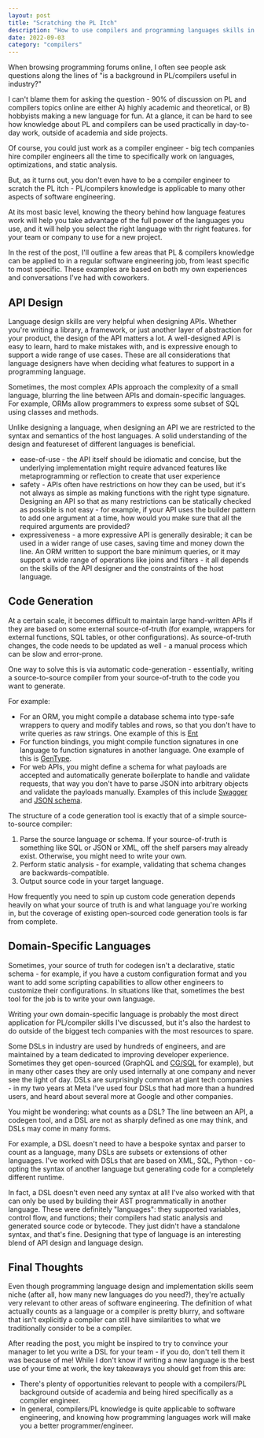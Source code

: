 ```yaml
---
layout: post
title: "Scratching the PL Itch"
description: "How to use compilers and programming languages skills in industry without being a compiler engineer"
date: 2022-09-03
category: "compilers"
---
```


When browsing programming forums online, I often see people ask questions along the lines of "is a background in PL/compilers useful in industry?"

I can't blame them for asking the question - 90% of discussion on PL and compilers topics online are either A) highly academic and theoretical, or B) hobbyists making a new language for fun. At a glance, it can be hard to see how knowledge about PL and compilers can be used practically in day-to-day work, outside of academia and side projects.

Of course, you could just work as a compiler engineer - big tech companies hire compiler engineers all the time to specifically work on languages, optimizations, and static analysis. 

But, as it turns out, you don't even have to be a compiler engineer to scratch the PL itch - PL/compilers knowledge is applicable to many other aspects of software engineering. 

At its most basic level, knowing the theory behind how language features work will help you take advantage of the full power of the languages you use, and it will help you select the right language with thr right features. for your team or company to use for a new project.

In the rest of the post, I'll outline a few areas that PL & compilers knowledge can be applied to in a regular software engineering job, from least specific to most specific. These examples are based on both my own experiences and conversations I've had with coworkers.

## API Design

Language design skills are very helpful when designing APIs. Whether you're writing a library, a framework, or just another layer of abstraction for your product, the design of the API matters a lot. A well-designed API is easy to learn, hard to make mistakes with, and is expressive enough to support a wide range of use cases. These are all considerations that language designers have when deciding what features to support in a programming language.

Sometimes, the most complex APIs approach the complexity of a small language, blurring the line between APIs and domain-specific languages. For example, ORMs allow programmers to express some subset of SQL using classes and methods. 

Unlike designing a language, when designing an API we are restricted to the syntax and semantics of the host languages. A solid understanding of the design and featureset of different languages is beneficial.
- ease-of-use - the API itself should be idiomatic and concise, but the underlying implementation might require advanced features like metaprogramming or reflection to create that user experience
- safety - APIs often have restrictions on how they can be used, but it's not always as simple as making functions with the right type signature. Designing an API so that as many restrictions can be statically checked as possible is not easy - for example, if your API uses the builder pattern to add one argument at a time, how would you make sure that all the required arguments are provided?
- expressiveness - a more expressive API is generally desirable; it can be used in a wider range of use cases, saving time and money down the line. An ORM written to support the bare minimum queries, or it may support a wide range of operations like joins and filters - it all depends on the skills of the API designer and the constraints of the host language.

## Code Generation

At a certain scale, it becomes difficult to maintain large hand-written APIs if they are based on some external source-of-truth (for example, wrappers for external functions, SQL tables, or other configurations). As source-of-truth changes, the code needs to be updated as well - a manual process which can be slow and error-prone. 

One way to solve this is via automatic code-generation - essentially, writing a source-to-source compiler from your source-of-truth to the code you want to generate.

For example:
- For an ORM, you might compile a database schema into type-safe wrappers to query and modify tables and rows, so that you don't have to write queries as raw strings. One example of this is [Ent](https://github.com/ent/ent)
- For function bindings, you might compile function signatures in one language to function signatures in another language. One example of this is [GenType](https://rescript-lang.org/docs/gentype/latest/introduction).
- For web APIs, you might define a schema for what payloads are accepted and automatically generate boilerplate to handle and validate requests, that way you don't have to parse JSON into arbitrary objects and validate the payloads manually. Examples of this include [Swagger](https://swagger.io/) and [JSON schema](https://json-schema.org/).

The structure of a code generation tool is exactly that of a simple source-to-source compiler:
1. Parse the source language or schema. If your source-of-truth is something like SQL or JSON or XML, off the shelf parsers may already exist. Otherwise, you might need to write your own.
2. Perform static analysis - for example, validating that schema changes are backwards-compatible.
3. Output source code in your target language.

How frequently you need to spin up custom code generation depends heavily on what your source of truth is and what language you're working in, but the coverage of existing open-sourced code generation tools is far from complete.

## Domain-Specific Languages

Sometimes, your source of truth for codegen isn't a declarative, static schema - for example, if you have a custom configuration format and you want to add some scripting capabilities to allow other engineers to customize their configurations. In situations like that, sometimes the best tool for the job is to write your own language.

Writing your own domain-specific language is probably the most direct application for PL/compiler skills I've discussed, but it's also the hardest to do outside of the biggest tech companies with the most resources to spare. 

Some DSLs in industry are used by hundreds of engineers, and are maintained by a team dedicated to improving developer experience. Sometimes they get open-sourced (GraphQL and [CG/SQL](https://cgsql.dev/) for example), but in many other cases they are only used internally at one company and never see the light of day. DSLs are surprisingly common at giant tech companies - in my two years at Meta I've used four DSLs that had more than a hundred users, and heard about several more at Google and other companies.

You might be wondering: what counts as a DSL? The line between an API, a codegen tool, and a DSL are not as sharply defined as one may think, and DSLs may come in many forms.

For example, a DSL doesn't need to have a bespoke syntax and parser to count as a language, many DSLs are subsets or extensions of other languages. I've worked with DSLs that are based on XML, SQL, Python - co-opting the syntax of another language but generating code for a completely different runtime.

In fact, a DSL doesn't even need any syntax at all! I've also worked with that can only be used by building their AST programmatically in another language. These were definitely "languages": they supported variables, control flow, and functions; their compilers had static analysis and generated source code or bytecode. They just didn't have a standalone syntax, and that's fine. Designing that type of language is an interesting blend of API design and language design.

## Final Thoughts

Even though programming language design and implementation skills seem niche (after all, how many new languages do you need?), they're actually very relevant to other areas of software engineering. The definition of what actually counts as a language or a compiler is pretty blurry, and software that isn't explicitly a compiler can still have similarities to what we traditionally consider to be a compiler.

After reading the post, you might be inspired to try to convince your manager to let you write a DSL for your team - if you do, don't tell them it was because of me! While I don't know if writing a new language is the best use of your time at work, the key takeaways you should get from this are:
- There's plenty of opportunities relevant to people with a compilers/PL background outside of academia and being hired specifically as a compiler engineer.
- In general, compilers/PL knowledge is quite applicable to software engineering, and knowing how programming languages work will make you a better programmer/engineer.